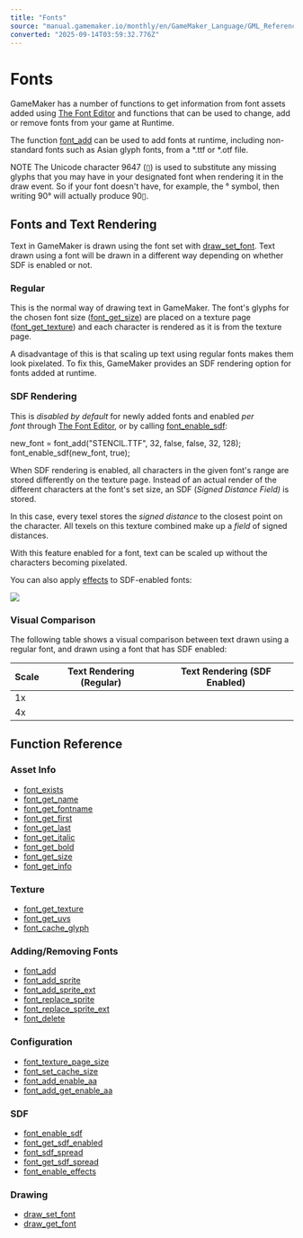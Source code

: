 ```yaml
---
title: "Fonts"
source: "manual.gamemaker.io/monthly/en/GameMaker_Language/GML_Reference/Asset_Management/Fonts/Fonts.htm"
converted: "2025-09-14T03:59:32.776Z"
---
```


# Fonts

GameMaker has a number of functions to get information from font assets added using [The Font Editor](../../../../The_Asset_Editors/Fonts.md) and functions that can be used to change, add or remove fonts from your game at Runtime.

The function [font\_add](font_add.md) can be used to add fonts at runtime, including non-standard fonts such as Asian glyph fonts, from a \*.ttf or \*.otf file.

NOTE The Unicode character 9647 (▯) is used to substitute any missing glyphs that you may have in your designated font when rendering it in the draw event. So if your font doesn't have, for example, the ° symbol, then writing 90° will actually produce 90▯.

## Fonts and Text Rendering

Text in GameMaker is drawn using the font set with [draw\_set\_font](../../Drawing/Text/draw_set_font.md). Text drawn using a font will be drawn in a different way depending on whether SDF is enabled or not.

### Regular

This is the normal way of drawing text in GameMaker. The font's glyphs for the chosen font size ([font\_get\_size](font_get_size.md)) are placed on a texture page ([font\_get\_texture](font_get_texture.md)) and each character is rendered as it is from the texture page.

A disadvantage of this is that scaling up text using regular fonts makes them look pixelated. To fix this, GameMaker provides an SDF rendering option for fonts added at runtime.

### SDF Rendering

This is _disabled by default_ for newly added fonts and enabled _per font_ through [The Font Editor](../../../../The_Asset_Editors/Fonts.md), or by calling [font\_enable\_sdf](font_enable_sdf.md):

new\_font = font\_add("STENCIL.TTF", 32, false, false, 32, 128);
font\_enable\_sdf(new\_font, true);

When SDF rendering is enabled, all characters in the given font's range are stored differently on the texture page. Instead of an actual render of the different characters at the font's set size, an SDF (_Signed Distance Field)_ is stored.

In this case, every texel stores the _signed distance_ to the closest point on the character. All texels on this texture combined make up a _field_ of signed distances.

With this feature enabled for a font, text can be scaled up without the characters becoming pixelated.

You can also apply [effects](font_enable_effects.md) to SDF-enabled fonts:

![](../../../../assets/Images/Scripting_Reference/GML/Reference/Fonts/font_effects.png)

### Visual Comparison

The following table shows a visual comparison between text drawn using a regular font, and drawn using a font that has SDF enabled:

| Scale | Text Rendering (Regular) | Text Rendering (SDF Enabled) |
| --- | --- | --- |
| 1x |  |  |
| 4x |  |  |

## Function Reference

### Asset Info

-   [font\_exists](font_exists.md)
-   [font\_get\_name](font_get_name.md)
-   [font\_get\_fontname](font_get_fontname.md)
-   [font\_get\_first](font_get_first.md)
-   [font\_get\_last](../../../../../../../GameMaker_Language/GML_Reference/Asset_Management/Fonts/font_get_last.md)
-   [font\_get\_italic](font_get_italic.md)
-   [font\_get\_bold](font_get_bold.md)
-   [font\_get\_size](font_get_size.md)
-   [font\_get\_info](font_get_info.md)

### Texture

-   [font\_get\_texture](font_get_texture.md)
-   [font\_get\_uvs](font_get_uvs.md)
-   [font\_cache\_glyph](font_cache_glyph.md)

### Adding/Removing Fonts

-   [font\_add](font_add.md)
-   [font\_add\_sprite](font_add_sprite.md)
-   [font\_add\_sprite\_ext](font_add_sprite_ext.md)
-   [font\_replace\_sprite](../../../../../../../GameMaker_Language/GML_Reference/Asset_Management/Fonts/font_replace_sprite.md)
-   [font\_replace\_sprite\_ext](font_replace_sprite_ext.md)
-   [font\_delete](font_delete.md)

### Configuration

-   [font\_texture\_page\_size](font_texture_page_size.md)
-   [font\_set\_cache\_size](font_set_cache_size.md)
-   [font\_add\_enable\_aa](../../../../../../../GameMaker_Language/GML_Reference/Asset_Management/Fonts/font_add_enable_aa.md)
-   [font\_add\_get\_enable\_aa](font_add_get_enable_aa.md)

### SDF

-   [font\_enable\_sdf](font_enable_sdf.md)
-   [font\_get\_sdf\_enabled](font_get_sdf_enabled.md)
-   [font\_sdf\_spread](font_sdf_spread.md)
-   [font\_get\_sdf\_spread](font_get_sdf_spread.md)
-   [font\_enable\_effects](font_enable_effects.md)

### Drawing

-   [draw\_set\_font](../../Drawing/Text/draw_set_font.md)
-   [draw\_get\_font](../../Drawing/Text/draw_get_font.md)